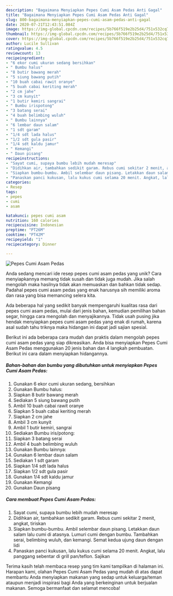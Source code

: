 ```yaml
---
description: "Bagaimana Menyiapkan Pepes Cumi Asam Pedas Anti Gagal"
title: "Bagaimana Menyiapkan Pepes Cumi Asam Pedas Anti Gagal"
slug: 800-bagaimana-menyiapkan-pepes-cumi-asam-pedas-anti-gagal
date: 2020-07-21T12:43:51.084Z
image: https://img-global.cpcdn.com/recipes/5b766f519e2b25d4/751x532cq70/pepes-cumi-asam-pedas-foto-resep-utama.jpg
thumbnail: https://img-global.cpcdn.com/recipes/5b766f519e2b25d4/751x532cq70/pepes-cumi-asam-pedas-foto-resep-utama.jpg
cover: https://img-global.cpcdn.com/recipes/5b766f519e2b25d4/751x532cq70/pepes-cumi-asam-pedas-foto-resep-utama.jpg
author: Lucile Sullivan
ratingvalue: 4.5
reviewcount: 13
recipeingredient:
- "6 ekor cumi ukuran sedang bersihkan"
- " Bumbu halus"
- "8 butir bawang merah"
- "5 siung bawang putih"
- "10 buah cabai rawit oranye"
- "5 buah cabai keriting merah"
- "2 cm jahe"
- "3 cm kunyit"
- "1 butir kemiri sangrai"
- " Bumbu irispotong"
- "3 batang serai"
- "4 buah belimbing wuluh"
- " Bumbu lainnya"
- "6 lembar daun salam"
- "1 sdt garam"
- "1/4 sdt lada halus"
- "1/2 sdt gula pasir"
- "1/4 sdt kaldu jamur"
- " Kemangi"
- " Daun pisang"
recipeinstructions:
- "Sayat cumi, supaya bumbu lebih mudah meresap"
- "Didihkan air, tambahkan sedikit garam. Rebus cumi sekitar 2 menit, angkat, tiriskan"
- "Siapkan bumbu-bumbu. Ambil selembar daun pisang. Letakkan daun salam lalu cumi di atasnya. Lumuri cumi dengan bumbu. Tambahkan serai, belimbing wuluh, dan kemangi. Semat kedua ujung daun dengan lidi"
- "Panaskan panci kukusan, lalu kukus cumi selama 20 menit. Angkat, lalu panggang sebentar di grill pan/teflon. Sajikan"
categories:
- Resep
tags:
- pepes
- cumi
- asam

katakunci: pepes cumi asam 
nutrition: 160 calories
recipecuisine: Indonesian
preptime: "PT26M"
cooktime: "PT42M"
recipeyield: "1"
recipecategory: Dinner

---
```



![Pepes Cumi Asam Pedas](https://img-global.cpcdn.com/recipes/5b766f519e2b25d4/751x532cq70/pepes-cumi-asam-pedas-foto-resep-utama.jpg)

Anda sedang mencari ide resep pepes cumi asam pedas yang unik? Cara menyiapkannya memang tidak susah dan tidak juga mudah. Jika salah mengolah maka hasilnya tidak akan memuaskan dan bahkan tidak sedap. Padahal pepes cumi asam pedas yang enak harusnya sih memiliki aroma dan rasa yang bisa memancing selera kita.

Ada beberapa hal yang sedikit banyak mempengaruhi kualitas rasa dari pepes cumi asam pedas, mulai dari jenis bahan, kemudian pemilihan bahan segar, hingga cara mengolah dan menyajikannya. Tidak usah pusing jika hendak menyiapkan pepes cumi asam pedas yang enak di rumah, karena asal sudah tahu triknya maka hidangan ini dapat jadi sajian spesial.




Berikut ini ada beberapa cara mudah dan praktis dalam mengolah pepes cumi asam pedas yang siap dikreasikan. Anda bisa menyiapkan Pepes Cumi Asam Pedas menggunakan 20 jenis bahan dan 4 langkah pembuatan. Berikut ini cara dalam menyiapkan hidangannya.

<!--inarticleads1-->

##### Bahan-bahan dan bumbu yang dibutuhkan untuk menyiapkan Pepes Cumi Asam Pedas:

1. Gunakan 6 ekor cumi ukuran sedang, bersihkan
1. Gunakan  Bumbu halus:
1. Siapkan 8 butir bawang merah
1. Sediakan 5 siung bawang putih
1. Ambil 10 buah cabai rawit oranye
1. Siapkan 5 buah cabai keriting merah
1. Siapkan 2 cm jahe
1. Ambil 3 cm kunyit
1. Ambil 1 butir kemiri, sangrai
1. Sediakan  Bumbu iris/potong:
1. Siapkan 3 batang serai
1. Ambil 4 buah belimbing wuluh
1. Gunakan  Bumbu lainnya:
1. Gunakan 6 lembar daun salam
1. Sediakan 1 sdt garam
1. Siapkan 1/4 sdt lada halus
1. Siapkan 1/2 sdt gula pasir
1. Gunakan 1/4 sdt kaldu jamur
1. Gunakan  Kemangi
1. Gunakan  Daun pisang




<!--inarticleads2-->

##### Cara membuat Pepes Cumi Asam Pedas:

1. Sayat cumi, supaya bumbu lebih mudah meresap
1. Didihkan air, tambahkan sedikit garam. Rebus cumi sekitar 2 menit, angkat, tiriskan
1. Siapkan bumbu-bumbu. Ambil selembar daun pisang. Letakkan daun salam lalu cumi di atasnya. Lumuri cumi dengan bumbu. Tambahkan serai, belimbing wuluh, dan kemangi. Semat kedua ujung daun dengan lidi
1. Panaskan panci kukusan, lalu kukus cumi selama 20 menit. Angkat, lalu panggang sebentar di grill pan/teflon. Sajikan




Terima kasih telah membaca resep yang tim kami tampilkan di halaman ini. Harapan kami, olahan Pepes Cumi Asam Pedas yang mudah di atas dapat membantu Anda menyiapkan makanan yang sedap untuk keluarga/teman ataupun menjadi inspirasi bagi Anda yang berkeinginan untuk berjualan makanan. Semoga bermanfaat dan selamat mencoba!

